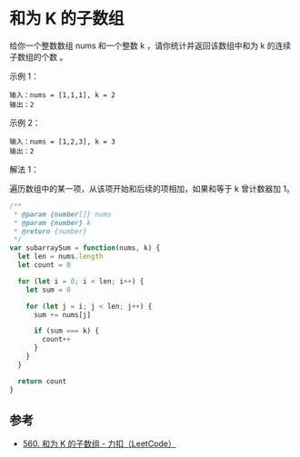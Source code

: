 # 和为 K 的子数组

给你一个整数数组 nums 和一个整数 k ，请你统计并返回该数组中和为 k 的连续子数组的个数 。

示例 1：

```plaintext
输入：nums = [1,1,1], k = 2
输出：2
```

示例 2：

```plaintext
输入：nums = [1,2,3], k = 3
输出：2
```

解法 1：

遍历数组中的某一项，从该项开始和后续的项相加，如果和等于 k 曾计数器加 1。

```js
/**
 * @param {number[]} nums
 * @param {number} k
 * @return {number}
 */
var subarraySum = function(nums, k) {
  let len = nums.length
  let count = 0

  for (let i = 0; i < len; i++) {
    let sum = 0

    for (let j = i; j < len; j++) {
      sum += nums[j]

      if (sum === k) {
        count++
      }
    }
  }

  return count
}
```

## 参考

- [560. 和为 K 的子数组 - 力扣（LeetCode）](https://leetcode.cn/problems/subarray-sum-equals-k/)
